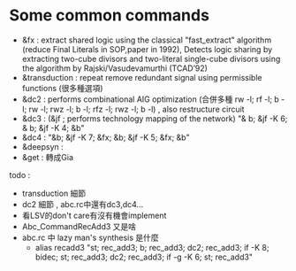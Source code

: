 # Some common commands 

- &fx : extract shared logic using the classical "fast_extract" algorithm  (reduce Final Literals in SOP,paper in 1992),
 Detects logic sharing by extracting two-cube divisors and two-literal single-cube divisors using the algorithm by Rajski/Vasudevamurthi (TCAD’92)
- &transduction : repeat remove redundant signal using permissible functions (很多種選項)
- &dc2 : performs combinational AIG optimization (合併多種 rw -l; rf -l; b -l; rw -l; rwz -l; b -l; rfz -l; rwz -l; b -l) , also  restructure circuit
- &dc3 : (&jf ; performs technology mapping of the network)  "& b; &jf -K 6; & b; &jf -K 4; &b"
- &dc4 :  "&b; &jf -K 7; &fx; &b; &jf -K 5; &fx; &b"
- &deepsyn : 
- &get : 轉成Gia


todo : 
- transduction 細節
- dc2 細節 , abc.rc中還有dc3,dc4...
- 看LSV的don't care有沒有機會implement
- Abc_CommandRecAdd3 又是啥
- abc.rc 中 lazy man's synthesis 是什麼
    - alias recadd3     "st; rec_add3; b; rec_add3; dc2; rec_add3; if -K 8; bidec; st; rec_add3; dc2; rec_add3; if -g -K 6; st; rec_add3"

